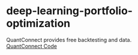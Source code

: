 # deep-learning-portfolio-optimization

QuantConnect provides free backtesting and data.  
[QuantConnect Code](https://www.quantconnect.com/terminal/processCache/?request=embedded_backtest_4ebbe01bfea8c5ae6f98fcda38a50b1c.html)  
